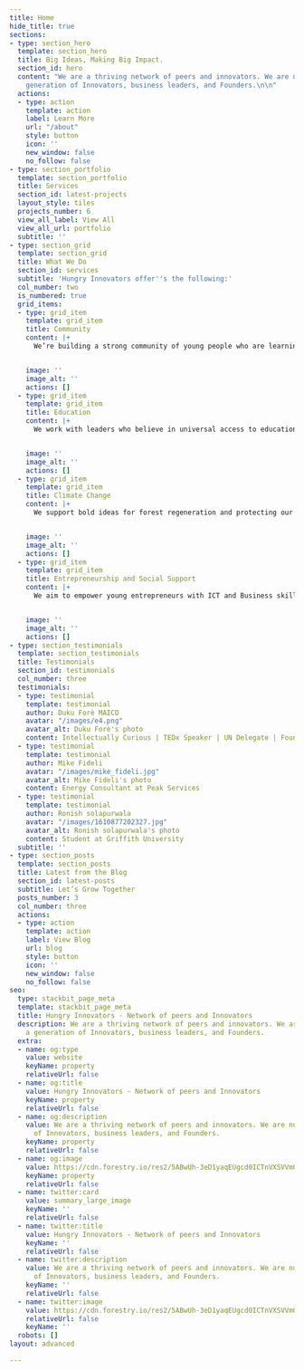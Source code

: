 ```yaml
---
title: Home
hide_title: true
sections:
- type: section_hero
  template: section_hero
  title: Big Ideas, Making Big Impact.
  section_id: hero
  content: "We are a thriving network of peers and innovators. We are nurturing a
    generation of Innovators, business leaders, and Founders.\n\n"
  actions:
  - type: action
    template: action
    label: Learn More
    url: "/about"
    style: button
    icon: ''
    new_window: false
    no_follow: false
- type: section_portfolio
  template: section_portfolio
  title: Services
  section_id: latest-projects
  layout_style: tiles
  projects_number: 6
  view_all_label: View All
  view_all_url: portfolio
  subtitle: ''
- type: section_grid
  template: section_grid
  title: What We Do
  section_id: services
  subtitle: 'Hungry Innovators offer''s the following:'
  col_number: two
  is_numbered: true
  grid_items:
  - type: grid_item
    template: grid_item
    title: Community
    content: |+
      We’re building a strong community of young people who are learning to code and support them with our network of mentors, investors, and Founders.


    image: ''
    image_alt: ''
    actions: []
  - type: grid_item
    template: grid_item
    title: Education
    content: |+
      We work with leaders who believe in universal access to education and are driving a wide range of innovative approaches to teach, mentoring, and learning for young people.


    image: ''
    image_alt: ''
    actions: []
  - type: grid_item
    template: grid_item
    title: Climate Change
    content: |+
      We support bold ideas for forest regeneration and protecting our biodiversity that is essential to mitigating climate change.


    image: ''
    image_alt: ''
    actions: []
  - type: grid_item
    template: grid_item
    title: Entrepreneurship and Social Support
    content: |+
      We aim to empower young entrepreneurs with ICT and Business skills. We provide the tools they need to bring their solutions to life and lead transformative change.


    image: ''
    image_alt: ''
    actions: []
- type: section_testimonials
  template: section_testimonials
  title: Testimonials
  section_id: testimonials
  col_number: three
  testimonials:
  - type: testimonial
    template: testimonial
    author: Duku Forè MAICD
    avatar: "/images/e4.png"
    avatar_alt: Duku Forè's photo
    content: Intellectually Curious | TEDx Speaker | UN Delegate | Founder
  - type: testimonial
    template: testimonial
    author: Mike Fideli
    avatar: "/images/mike_fideli.jpg"
    avatar_alt: Mike Fideli's photo
    content: Energy Consultant at Peak Services
  - type: testimonial
    template: testimonial
    author: Ronish solapurwala
    avatar: "/images/1610877202327.jpg"
    avatar_alt: Ronish solapurwala's photo
    content: Student at Griffith University
  subtitle: ''
- type: section_posts
  template: section_posts
  title: Latest from the Blog
  section_id: latest-posts
  subtitle: Let’s Grow Together
  posts_number: 3
  col_number: three
  actions:
  - type: action
    template: action
    label: View Blog
    url: blog
    style: button
    icon: ''
    new_window: false
    no_follow: false
seo:
  type: stackbit_page_meta
  template: stackbit_page_meta
  title: Hungry Innovators - Network of peers and Innovators
  description: We are a thriving network of peers and innovators. We are nurturing
    a generation of Innovators, business leaders, and Founders.
  extra:
  - name: og:type
    value: website
    keyName: property
    relativeUrl: false
  - name: og:title
    value: Hungry Innovators - Network of peers and Innovators
    keyName: property
    relativeUrl: false
  - name: og:description
    value: We are a thriving network of peers and innovators. We are nurturing a generation
      of Innovators, business leaders, and Founders.
    keyName: property
    relativeUrl: false
  - name: og:image
    value: https://cdn.forestry.io/res2/5ABwUh-3eD1yaqEUgcd0ICTnVXSVVm0BM_vwcSBZ1LI/fit/512/512/sm/0/aHR0cHM6Ly9hcHAu/Zm9yZXN0cnkuaW8v/cmFpbHMvYWN0aXZl/X3N0b3JhZ2UvYmxv/YnMvZXlKZmNtRnBi/SE1pT25zaWJXVnpj/MkZuWlNJNklrSkJh/SEJDU25Nek1WRXdQ/U0lzSW1WNGNDSTZi/blZzYkN3aWNIVnlJ/am9pWW14dllsOXBa/Q0o5ZlE9PS0tMjlh/NGExNmM0YjYzYzJm/N2FmYjM3MzYyODQx/ZDJkMGQwMjY0ZTcy/OC9odW5ncnlfaW5u/b3ZhdG9yc19jb3Zl/ci5qcGc
    keyName: property
    relativeUrl: false
  - name: twitter:card
    value: summary_large_image
    keyName: ''
    relativeUrl: false
  - name: twitter:title
    value: Hungry Innovators - Network of peers and Innovators
    keyName: ''
    relativeUrl: false
  - name: twitter:description
    value: We are a thriving network of peers and innovators. We are nurturing a generation
      of Innovators, business leaders, and Founders.
    keyName: ''
    relativeUrl: false
  - name: twitter:image
    value: https://cdn.forestry.io/res2/5ABwUh-3eD1yaqEUgcd0ICTnVXSVVm0BM_vwcSBZ1LI/fit/512/512/sm/0/aHR0cHM6Ly9hcHAu/Zm9yZXN0cnkuaW8v/cmFpbHMvYWN0aXZl/X3N0b3JhZ2UvYmxv/YnMvZXlKZmNtRnBi/SE1pT25zaWJXVnpj/MkZuWlNJNklrSkJh/SEJDU25Nek1WRXdQ/U0lzSW1WNGNDSTZi/blZzYkN3aWNIVnlJ/am9pWW14dllsOXBa/Q0o5ZlE9PS0tMjlh/NGExNmM0YjYzYzJm/N2FmYjM3MzYyODQx/ZDJkMGQwMjY0ZTcy/OC9odW5ncnlfaW5u/b3ZhdG9yc19jb3Zl/ci5qcGc
    relativeUrl: false
    keyName: ''
  robots: []
layout: advanced

---
```

